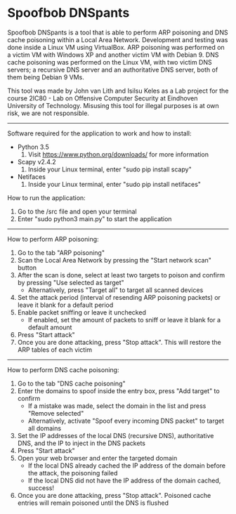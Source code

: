 # Spoofbob DNSpants
Spoofbob DNSpants is a tool that is able to perform ARP poisoning and DNS cache poisoning within a Local Area Network.
Development and testing was done inside a Linux VM using VirtualBox. ARP poisoning was performed on a victim
VM with Windows XP and another victim VM with Debian 9. DNS cache poisoning was performed on the Linux VM, with
two victim DNS servers; a recursive DNS server and an authoritative DNS server, both of them being Debian 9 VMs.

This tool was made by John van Lith and Isilsu Keles as a Lab project for the course 2IC80 - Lab on Offensive Computer Security
at Eindhoven University of Technology. Misusing this tool for illegal purposes is at own risk, we are not responsible.

---

Software required for the application to work and how to install:

- Python 3.5
    1. Visit https://www.python.org/downloads/ for more information
- Scapy v2.4.2
    1. Inside your Linux terminal, enter "sudo pip install scapy"
- Netifaces
    1. Inside your Linux terminal, enter "sudo pip install netifaces"
    
How to run the application:

1. Go to the /src file and open your terminal
2. Enter "sudo python3 main.py" to start the application

---

How to perform ARP poisoning:

1. Go to the tab "ARP poisoning"
2. Scan the Local Area Network by pressing the "Start network scan" button
3. After the scan is done, select at least two targets to poison and confirm by pressing "Use selected as target"
    - Alternatively, press "Target all" to target all scanned devices
4. Set the attack period (interval of resending ARP poisoning packets) or leave it blank for a default period
5. Enable packet sniffing or leave it unchecked
    - If enabled, set the amount of packets to sniff or leave it blank for a default amount
6. Press "Start attack"
7. Once you are done attacking, press "Stop attack". This will restore the ARP tables of each victim

---

How to perform DNS cache poisoning:

1. Go to the tab "DNS cache poisoning"
2. Enter the domains to spoof inside the entry box, press "Add target" to confirm
    - If a mistake was made, select the domain in the list and press "Remove selected"
    - Alternatively, activate "Spoof every incoming DNS packet" to target all domains
3. Set the IP addresses of the local DNS (recursive DNS), authoritative DNS, and the IP to inject in the DNS packets
4. Press "Start attack"
5. Open your web browser and enter the targeted domain
    - If the local DNS already cached the IP address of the domain before the attack, the poisoning failed
    - If the local DNS did not have the IP address of the domain cached, success!
6. Once you are done attacking, press "Stop attack". Poisoned cache entries will remain poisoned until the DNS is flushed
